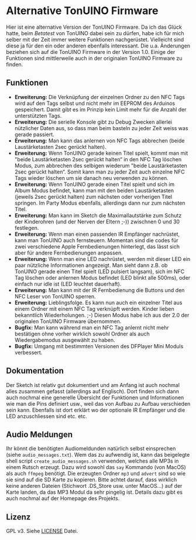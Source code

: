 Alternative TonUINO Firmware
============================

Hier ist eine alternative Version der TonUINO Firmware. Da ich das Glück hatte, beim _Betatest_ von TonUINO dabei sein zu dürfen, habe ich für mich selber mit der Zeit immer weitere Funktionen nachgerüstet. Vielleicht sind diese ja für den ein oder anderen ebenfalls interessant. Die u.a. Änderungen beziehen sich auf die TonUINO Firmware in der Version 1.0. Einige der Funktionen sind mittlerweile auch in der originalen TonUINO Firmware zu finden.

## Funktionen

- **Erweiterung:** Die Verknüpfung der einzelnen Ordner zu den NFC Tags wird auf den Tags selbst und nicht mehr im EEPROM des Arduinos gespeichert. Damit gibt es im Prinzip kein Limit mehr für die Anzahl der unterstützten Tags.
- **Erweiterung:** Die serielle Konsole gibt zu Debug Zwecken allerlei nützlicher Daten aus, so dass man beim basteln zu jeder Zeit weiss was gerade passiert.
- **Erweiterung:** Man kann das anlernen von NFC Tags abbrechen (beide Laustärketasten 2sec gerückt halten).
- **Erweiterung:** Wenn TonUINO gerade keinen Titel spielt, kommt man mit "beide Laustärketasten 2sec gerückt halten“ in den NFC Tag löschen Modus, zum abbrechen des selbigen wiederum "beide Laustärketasten 2sec gerückt halten“. Somit kann man zu jeder Zeit auch einzelne NFC Tags wieder löschen um sie danach neu verwenden zu können.
- **Erweiterung:** Wenn TonUINO gerade einen Titel spielt und sich im Album Modus befindet, kann man mit den beiden Laustärketasten (jeweils 2sec gerückt halten) zum nächsten oder vorherigen Titel springen. Im Party Modus ebenfalls, allerdings dann nur zum nächsten Titel.
- **Erweiterung:** Man kann im Sketch die Maximallautstärke zum Schutz der Kinderohren (und der Nerven der Eltern ;-)) zwischnen 0 und 30 festlegen.
- **Erweiterung:** Wenn man einen passenden IR Empfänger nachrüstet, kann man TonUINO auch fernsteuern. Momentan sind die codes für zwei verschiedene Apple Fernbedienungen hinterlegt, das lässt sich aber für andere Fernbedienungen anpassen.
- **Erweiterung:** Wenn man eine LED nachrüstet, werden mit dieser LED ein paar nützliche Informationen angezeigt. Man sieht dann z.B. ob TonUINO gerade einen Titel spielt (LED pulsiert langsam), sich im NFC Tag löschen oder anlernen Modus befindet (LED blinkt alle 500ms), oder einfach nur idle ist (LED leuchtet dauerhaft).
- **Erweiterung:** Man kann mit der IR Fernbedienung die Buttons und den NFC Leser von TonUINO sperren.
- **Erweiterung:** Lieblingsfolge. Es kann nun auch ein einzelner Titel aus einem Ordner mit einem NFC Tag verknüpft werden. Kinder lieben bekanntlich Wiederholungen. ;-) Diesen Modus habe ich aus der 2.0 der originalen TonUINO Firmware übernommen.
- **Bugfix:** Man kann während man ein NFC Tag anlernt nicht mehr bestätigen ohne vorher wirklich sowohl Ordner als auch Wiedergabemodus ausgewählt zu haben.
- **Bugfix:** Umgang mit bestimmten Versionen des DFPlayer Mini Moduls verbessert.

## Dokumentation

Der Sketch ist relativ gut dokumentiert und am Anfang ist auch nochmal alles zusammen gefasst (allerdings auf Englisch). Dort finden sich dann auch nochmal eine generelle Übersicht der Funktionen und Informationen wie man die Pins definiert usw., weil das von Aufbau zu Aufbau verschieden sein kann. Ebenfalls ist dort erklärt wo der optionale IR Empfänger und die LED anzuschliessen sind etc. etc.

## Audio Meldungen

Ihr könnt die benötigten Audiomeldunden natürlich selbst einsprechen (siehe `audio_messages.txt`). Wem das zu aufwendig ist, kann das beigelegte shell script `create_audio_messages.sh` verwenden, welches alle MP3s in einem Rutsch erzeugt. Dazu wird sowohl das `say` Kommando (von MacOS) als auch `ffmpeg` benötigt. Die erzeugten Ordner `mp3` und `advert` sind so wie sie sind auf die SD Karte zu kopieren. Bitte achtet darauf, dass wirklich keine anderen Dateien (Stichwort .DS_Store usw. unter MacOS...) auf der Karte landen, da das MP3 Modul da sehr pingelig ist. Details dazu gibt es auch nochmal auf der Homepage des Projekts.

## Lizenz

GPL v3. Siehe [LICENSE](https://github.com/seisfeld/TonUINO/blob/master/LICENSE) Datei.
